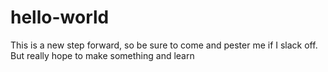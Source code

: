 # hello-world
This is a new step forward, so be sure to come and pester me if I slack off.
But really hope to make something and learn
